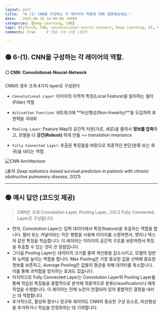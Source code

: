 ```yaml
---
layout: post
title:  "6-(1) CNN을 구성하는 각 레이어의 역할에 대해 설명해보세요."
date:   2025-06-20 10:00:00 +0900
categories: [Deep Learning, CNN]
tags: [PyTorch, CNN, convolutional-neural-network, Deep Learning, AI, Computer Vision]
comments: true     # 댓글 기능 사용 (옵션)

---
```



## 🟢 6-(1). CNN을 구성하는 각 레이어의 역할.

#### ⚪ CNN: Convolutional-Neural-Network
CNN의 경우 크게 4가지 layer로 구성된다

- `Convolutional Layer`: 이미지의 지역적 특징(Local Feature)을 탐지하는 필터(Filter) 역할

- `Activation Function`: 네트워크에 **비선형성(Non-linearity)**을 도입하여 표현력을 극대화

- `Pooling Layer`: Feature Map의 공간적 차원(가로, 세로)을 줄여서 **정보를 압축**하고, 모델을 더 **강건(Robust)** 하게 만듦 => *translation invariance*

- `Fully Connected Layer`: 추출된 특징들을 바탕으로 최종적인 판단(분류 또는 회귀)을 내리는 역할.


![CNN Architecture](https://www.researchgate.net/publication/353459300/figure/fig3/AS:1050055406542850@1627364126438/Convolutional-neural-network-CNN-model-architecture-CNN-architecture-for.png)

(*출처: Deep radiomics-based survival prediction in patients with chronic obstructive pulmonary disease, 2021*)

---


## 🟢 예시 답안 (코드잇 제공)
> CNN은 크게 Convolution Layer, Pooling Layer, 그리고 Fully Connected Layer로 구성됩니다.  
- 먼저, Convolution Layer는 입력 데이터에서 특징(feature)을 추출하는 역할을 합니다. 필터 또는 커널이라는 작은 행렬을 사용해 이미지를 스캔하면서, 엣지나 텍스처 같은 특징을 학습합니다. 이 레이어는 이미지의 공간적 구조를 보존하면서 특징을 추출할 수 있는 것이 큰 장점입니다.  
- 그다음 Pooling Layer는 데이터의 크기를 줄여 계산량을 감소시키고, 모델의 일반화 능력을 높이는 역할을 합니다. Max Pooling은 가장 중요한 값을 선택해 중요한 정보를 보존하고, Average Pooling은 값들의 평균을 취해 데이터를 축소합니다. 이를 통해 과적합을 방지하는 효과도 있습니다.   
- 마지막으로 Fully Connected Layer는 Convolution Layer와 Pooling Layer를 통해 학습된 특징들을 종합적으로 분석해 최종적으로 분류(classification)나 예측 작업을 수행합니다. 이 레이어는 전체 뉴런이 연결되어 있어 종합적인 결정을 내리는 데 적합합니다.  
- 추가적으로, 활성화 함수나 정규화 레이어도 CNN의 중요한 구성 요소로, 비선형성을 추가하거나 학습을 안정화하는 데 기여합니다.